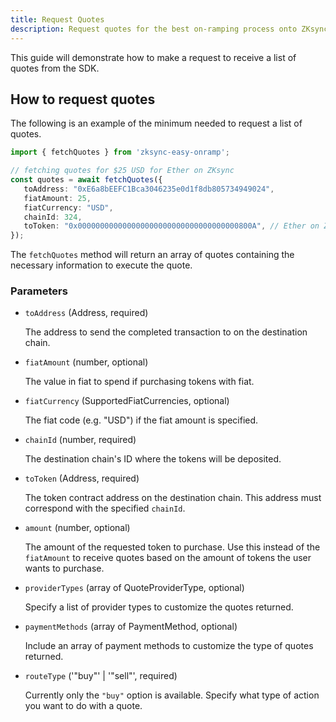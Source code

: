 ```yaml
---
title: Request Quotes
description: Request quotes for the best on-ramping process onto ZKsync
---
```


This guide will demonstrate how to make a request to receive a list of quotes from the SDK.

## How to request quotes

The following is an example of the minimum needed to request a list of quotes.

```ts
import { fetchQuotes } from 'zksync-easy-onramp';

// fetching quotes for $25 USD for Ether on ZKsync
const quotes = await fetchQuotes({
   toAddress: "0xE6a8bEEFC1Bca3046235e0d1f8db805734949024",
   fiatAmount: 25,
   fiatCurrency: "USD",
   chainId: 324,
   toToken: "0x000000000000000000000000000000000000800A", // Ether on ZKsync
});
```

The `fetchQuotes` method will return an array of quotes containing the necessary information to
execute the quote.

### Parameters

- `toAddress` (Address, required)

    The address to send the completed transaction to on the destination chain.

- `fiatAmount` (number, optional)

    The value in fiat to spend if purchasing tokens with fiat.

- `fiatCurrency` (SupportedFiatCurrencies, optional)

    The fiat code (e.g. "USD") if the fiat amount is specified.

- `chainId` (number, required)

    The destination chain's ID where the tokens will be deposited.

- `toToken` (Address, required)

    The token contract address on the destination chain. This address must correspond with the specified
`chainId`.

- `amount` (number, optional)

    The amount of the requested token to purchase. Use this instead of the `fiatAmount` to receive
quotes based on the amount of tokens the user wants to purchase.

- `providerTypes` (array of QuoteProviderType, optional)

    Specify a list of provider types to customize the quotes returned.

- `paymentMethods` (array of PaymentMethod, optional)

    Include an array of payment methods to customize the type of quotes returned.

- `routeType` ('"buy"' | '"sell"', required)

    Currently only the `"buy"` option is available. Specify what type of action you want to do with a
quote.

<!-- `country` (string, optional) -->